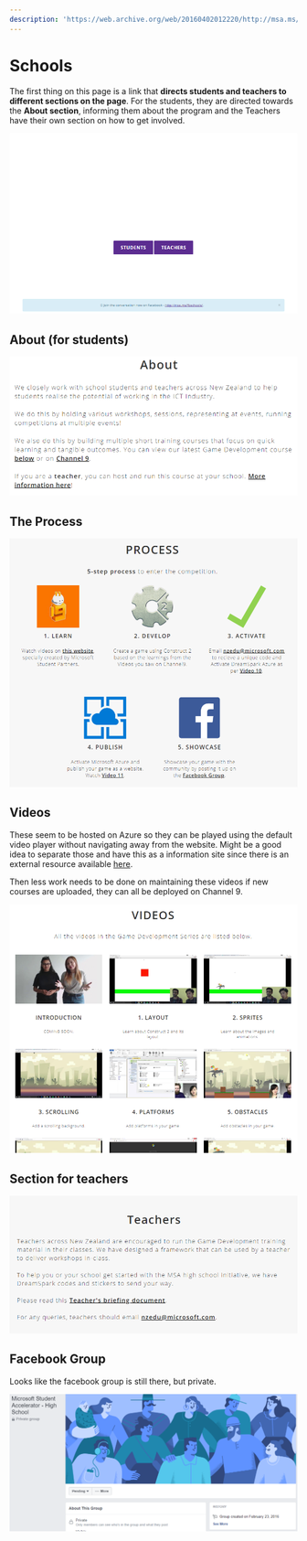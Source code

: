 ```yaml
---
description: 'https://web.archive.org/web/20160402012220/http://msa.ms/schools/'
---
```


# Schools

The first thing on this page is a link that **directs students and teachers to different sections on the page**. For the students, they are directed towards the **About section**, informing them about the program and the Teachers have their own section on how to get involved.

![MSA Schools hero section](../../../.gitbook/assets/image%20%2869%29.png)

## About \(for students\)

![](../../../.gitbook/assets/image%20%2862%29.png)

## The Process

![](../../../.gitbook/assets/image%20%2850%29.png)

## Videos

These seem to be hosted on Azure so they can be played using the default video player without navigating away from the website. Might be a good idea to separate those and have this as a information site since there is an external resource available [here](https://channel9.msdn.com/Series/MSA-School-Game-Development-Series).

Then less work needs to be done on maintaining these videos if new courses are uploaded, they can all be deployed on Channel 9.

![](../../../.gitbook/assets/image%20%2842%29.png)

## Section for teachers

![](../../../.gitbook/assets/image%20%2853%29.png)

## Facebook Group

Looks like the facebook group is still there, but private.

![MSA High School Facebook Group](../../../.gitbook/assets/image%20%2830%29.png)



